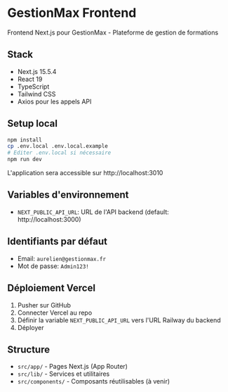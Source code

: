 # GestionMax Frontend

Frontend Next.js pour GestionMax - Plateforme de gestion de formations

## Stack

- Next.js 15.5.4
- React 19
- TypeScript
- Tailwind CSS
- Axios pour les appels API

## Setup local

```bash
npm install
cp .env.local .env.local.example
# Editer .env.local si nécessaire
npm run dev
```

L'application sera accessible sur http://localhost:3010

## Variables d'environnement

- `NEXT_PUBLIC_API_URL`: URL de l'API backend (default: http://localhost:3000)

## Identifiants par défaut

- Email: `aurelien@gestionmax.fr`
- Mot de passe: `Admin123!`

## Déploiement Vercel

1. Pusher sur GitHub
2. Connecter Vercel au repo
3. Définir la variable `NEXT_PUBLIC_API_URL` vers l'URL Railway du backend
4. Déployer

## Structure

- `src/app/` - Pages Next.js (App Router)
- `src/lib/` - Services et utilitaires
- `src/components/` - Composants réutilisables (à venir)
